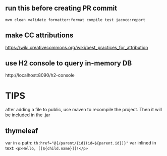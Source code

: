 

## run this before creating PR commit
`mvn clean validate formatter:format compile test jacoco:report`

## make CC attributions
https://wiki.creativecommons.org/wiki/best_practices_for_attribution

## use H2 console to query in-memory DB
http://localhost:8090/h2-console


# TIPS
after adding a file to public, use maven to recompile the project.
 Then it will be included in the .jar
 
## thymeleaf
var in a path: `th:href="@{/parent/{id}(id=${parent.id})}"`
var inlined in text: `<p>Hello, [[${child.name}]]!</p>`


